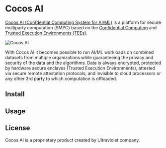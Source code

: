 # Cocos AI
[Cocos AI (Confdential Computing System for AI/ML)][cocos] is a platform for secure multiparty computation (SMPC)
based on the [Confidential Computing][cc] and [Trusted Execution Environments (TEEs)][tee].

![Cocos AI](https://cocos.ai/images/Collaborative%20AI.drawio.svg)

With Cocos AI it becomes possible to run AI/ML workloads on combined datasets from multiple organizations
while guaranteeing the privacy and security of the data and the algorithms.
Data is always encrypted, protected by hardware secure enclaves (Trusted Execution Environments),
attested via secure remote attestation protocols, and invisible to cloud processors or any other
3rd party to which computation is offloaded.


## Install

## Usage

## License
Cocos AI is a proprietary product created by Ultraviolet company.

[cocos]: https://cocos.ai/
[cc]: https://confidentialcomputing.io/white-papers-reports/
[tee]: https://en.wikipedia.org/wiki/Trusted_execution_environment
